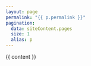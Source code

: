 ```yaml
---
layout: page
permalink: "{{ p.permalink }}"
pagination:
  data: siteContent.pages
  size: 1
  alias: p
---
```


{{ content }}
